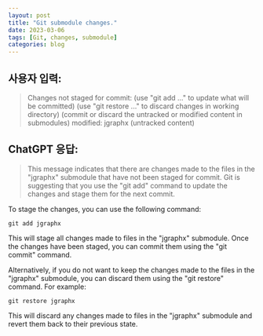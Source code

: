 ```yaml
---
layout: post
title: "Git submodule changes."
date: 2023-03-06
tags: [Git, changes, submodule]
categories: blog
---
```


## 사용자 입력:
> Changes not staged for commit:
  (use "git add <file>..." to update what will be committed)
  (use "git restore <file>..." to discard changes in working directory)
  (commit or discard the untracked or modified content in submodules)
        modified:   jgraphx (untracked content)

## ChatGPT 응답:
> This message indicates that there are changes made to the files in the "jgraphx" submodule that have not been staged for commit. Git is suggesting that you use the "git add" command to update the changes and stage them for the next commit.

To stage the changes, you can use the following command:

```
git add jgraphx
```

This will stage all changes made to files in the "jgraphx" submodule. Once the changes have been staged, you can commit them using the "git commit" command.

Alternatively, if you do not want to keep the changes made to the files in the "jgraphx" submodule, you can discard them using the "git restore" command. For example:

```
git restore jgraphx
```

This will discard any changes made to files in the "jgraphx" submodule and revert them back to their previous state.


